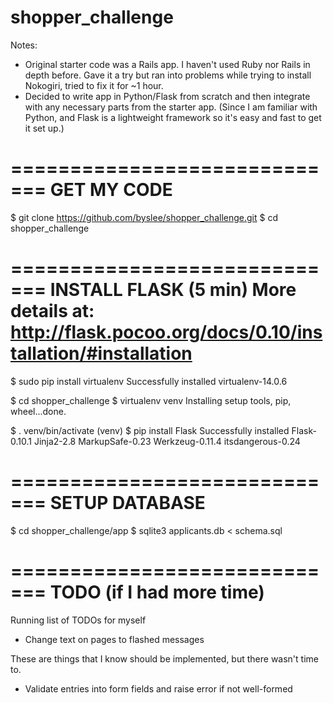 # shopper_challenge

Notes:

* Original starter code was a Rails app. I haven't used Ruby nor Rails in depth before. Gave it a try but ran into problems while trying to install Nokogiri, tried to fix it for ~1 hour.
* Decided to write app in Python/Flask from scratch and then integrate with any necessary parts from the starter app. (Since I am familiar with Python, and Flask is a lightweight framework so it's easy and fast to get it set up.)



=============================
GET MY CODE
=============================
$ git clone https://github.com/byslee/shopper_challenge.git
$ cd shopper_challenge

=============================
INSTALL FLASK (5 min)
More details at: http://flask.pocoo.org/docs/0.10/installation/#installation
=============================
$ sudo pip install virtualenv
Successfully installed virtualenv-14.0.6

$ cd shopper_challenge
$ virtualenv venv
Installing setup tools, pip, wheel...done.

$ . venv/bin/activate
(venv) $ pip install Flask
Successfully installed Flask-0.10.1 Jinja2-2.8 MarkupSafe-0.23 Werkzeug-0.11.4 itsdangerous-0.24

=============================
SETUP DATABASE
=============================
$ cd shopper_challenge/app
$ sqlite3 applicants.db < schema.sql






=============================
TODO (if I had more time)
=============================

Running list of TODOs for myself

* Change text on pages to flashed messages

These are things that I know should be implemented, but there wasn't time to.

* Validate entries into form fields and raise error if not well-formed






